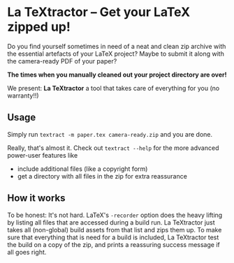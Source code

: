 # La TeXtractor – Get your LaTeX zipped up!

Do you find yourself sometimes in need of a neat and clean zip archive with the
essential artefacts of your LaTeX project? Maybe to submit it along with the
camera-ready PDF of your paper?

**The times when you manually cleaned out your project directory are over!**

We present: **La TeXtractor** a tool that takes care of everything for you (no
warranty!!)


## Usage

Simply run `textract -m paper.tex camera-ready.zip` and you are done.

Really, that's almost it. Check out `textract --help` for the more advanced
power-user features like

- include additional files (like a copyright form)
- get a directory with all files in the zip for extra reassurance

## How it works

To be honest: It's not hard. LaTeX's `-recorder` option does the heavy lifting
by listing all files that are accessed during a build run.
La TeXtractor just takes all (non-global) build assets from that list and zips
them up.
To make sure that everything that is need for a build is included, La
TeXtractor test the build on a copy of the zip,
and prints a reassuring success message if all goes right.
